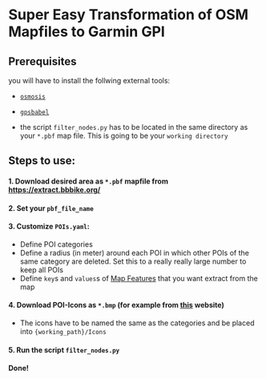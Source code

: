 # Super Easy Transformation of OSM Mapfiles to Garmin GPI

## Prerequisites
you will have to install the follwing external tools:
-  [`osmosis`](https://github.com/openstreetmap/osmosis)
-  [`gpsbabel`](https://github.com/GPSBabel/gpsbabel)

- the script `filter_nodes.py` has to be located in the same directory as your `*.pbf` map file. This is going to be your `working directory`

## Steps to use:

#### 1. Download desired area as `*.pbf` mapfile from https://extract.bbbike.org/
#### 2. Set your `pbf_file_name`
#### 3. Customize `POIs.yaml`:
- Define POI categories
- Define a radius (in meter) around each POI in which other POIs of the same category are deleted. Set this to a really really large number to keep all POIs
- Define `key`s and `values`s of [Map Features](https://wiki.openstreetmap.org/wiki/Map_features) that you want extract from the map
#### 4. Download POI-Icons as `*.bmp` (for example from [this](https://www.pocketnavigation.de/poidownload/pocketnavigation/de/?device-format-id=4&country=DE#selection-step2) website)
- The icons have to be named the same as the categories and be placed into `{working_path}/Icons`
#### 5. Run the script `filter_nodes.py`
#### Done!
